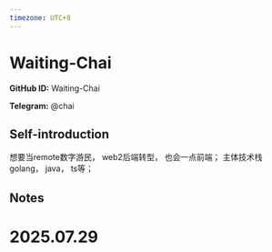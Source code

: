 ```yaml
---
timezone: UTC+8
---
```


# Waiting-Chai

**GitHub ID:** Waiting-Chai

**Telegram:** @chai

## Self-introduction

想要当remote数字游民， web2后端转型， 也会一点前端； 主体技术栈 golang， java， ts等；

## Notes

<!-- Content_START -->

# 2025.07.29


<!-- Content_END -->
